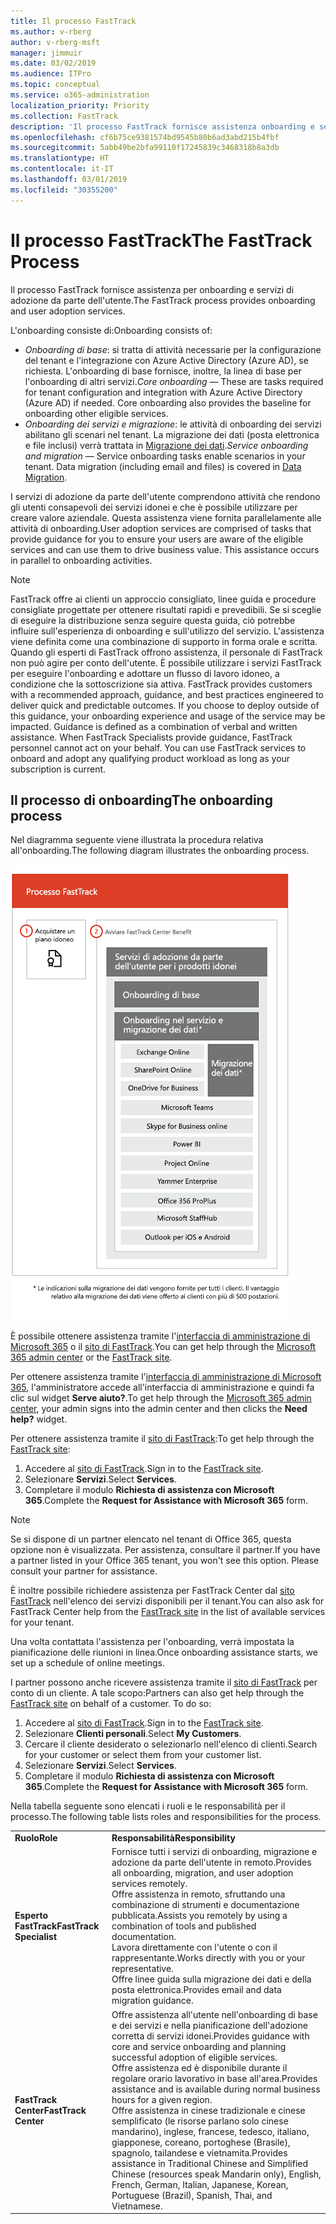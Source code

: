 ```yaml
---
title: Il processo FastTrack
ms.author: v-rberg
author: v-rberg-msft
manager: jimmuir
ms.date: 03/02/2019
ms.audience: ITPro
ms.topic: conceptual
ms.service: o365-administration
localization_priority: Priority
ms.collection: FastTrack
description: 'Il processo FastTrack fornisce assistenza onboarding e servizi di adozione da parte dell’utente. '
ms.openlocfilehash: cf6b75ce9381574bd9545b80b6ad3abd215b4fbf
ms.sourcegitcommit: 5abb49be2bfa99110f17245839c3468318b8a3db
ms.translationtype: HT
ms.contentlocale: it-IT
ms.lasthandoff: 03/01/2019
ms.locfileid: "30355200"
---
```

# <a name="the-fasttrack-process"></a><span data-ttu-id="48b5e-103">Il processo FastTrack</span><span class="sxs-lookup"><span data-stu-id="48b5e-103">The FastTrack Process</span></span>

<span data-ttu-id="48b5e-104">Il processo FastTrack fornisce assistenza per onboarding e servizi di adozione da parte dell'utente.</span><span class="sxs-lookup"><span data-stu-id="48b5e-104">The FastTrack process provides onboarding and user adoption services.</span></span> 
  
<span data-ttu-id="48b5e-105">L'onboarding consiste di:</span><span class="sxs-lookup"><span data-stu-id="48b5e-105">Onboarding consists of:</span></span>
  
- <span data-ttu-id="48b5e-p101">*Onboarding di base*: si tratta di attività necessarie per la configurazione del tenant e l'integrazione con Azure Active Directory (Azure AD), se richiesta. L'onboarding di base fornisce, inoltre, la linea di base per l'onboarding di altri servizi.</span><span class="sxs-lookup"><span data-stu-id="48b5e-p101">*Core onboarding* — These are tasks required for tenant configuration and integration with Azure Active Directory (Azure AD) if needed. Core onboarding also provides the baseline for onboarding other eligible services.</span></span> 
- <span data-ttu-id="48b5e-p102">*Onboarding dei servizi e migrazione*: le attività di onboarding dei servizi abilitano gli scenari nel tenant. La migrazione dei dati (posta elettronica e file inclusi) verrà trattata in [Migrazione dei dati](O365-data-migration.md).</span><span class="sxs-lookup"><span data-stu-id="48b5e-p102">*Service onboarding and migration* — Service onboarding tasks enable scenarios in your tenant. Data migration (including email and files) is covered in [Data Migration](O365-data-migration.md).</span></span> 
    
<span data-ttu-id="48b5e-p103">I servizi di adozione da parte dell'utente comprendono attività che rendono gli utenti consapevoli dei servizi idonei e che è possibile utilizzare per creare valore aziendale. Questa assistenza viene fornita parallelamente alle attività di onboarding.</span><span class="sxs-lookup"><span data-stu-id="48b5e-p103">User adoption services are comprised of tasks that provide guidance for you to ensure your users are aware of the eligible services and can use them to drive business value. This assistance occurs in parallel to onboarding activities.</span></span>
  
> [!NOTE]
> <span data-ttu-id="48b5e-p104">FastTrack offre ai clienti un approccio consigliato, linee guida e procedure consigliate progettate per ottenere risultati rapidi e prevedibili. Se si sceglie di eseguire la distribuzione senza seguire questa guida, ciò potrebbe influire sull'esperienza di onboarding e sull'utilizzo del servizio. L'assistenza viene definita come una combinazione di supporto in forma orale e scritta. Quando gli esperti di FastTrack offrono assistenza, il personale di FastTrack non può agire per conto dell'utente. È possibile utilizzare i servizi FastTrack per eseguire l'onboarding e adottare un flusso di lavoro idoneo, a condizione che la sottoscrizione sia attiva. </span><span class="sxs-lookup"><span data-stu-id="48b5e-p104">FastTrack provides customers with a recommended approach, guidance, and best practices engineered to deliver quick and predictable outcomes. If you choose to deploy outside of this guidance, your onboarding experience and usage of the service may be impacted. Guidance is defined as a combination of verbal and written assistance. When FastTrack Specialists provide guidance, FastTrack personnel cannot act on your behalf. You can use FastTrack services to onboard and adopt any qualifying product workload as long as your subscription is current.</span></span> 
  
## <a name="the-onboarding-process"></a><span data-ttu-id="48b5e-117">Il processo di onboarding</span><span class="sxs-lookup"><span data-stu-id="48b5e-117">The onboarding process</span></span>

<span data-ttu-id="48b5e-118">Nel diagramma seguente viene illustrata la procedura relativa all'onboarding.</span><span class="sxs-lookup"><span data-stu-id="48b5e-118">The following diagram illustrates the onboarding process.</span></span>
  
![Sequenza temporale per l'uso del vantaggio dell'onboarding](media/O365-Onboarding-Timeline.png)
  
<span data-ttu-id="48b5e-120">È possibile ottenere assistenza tramite l'[interfaccia di amministrazione di Microsoft 365](https://go.microsoft.com/fwlink/?linkid=2032704) o il [sito di FastTrack](https://go.microsoft.com/fwlink/?linkid=780698).</span><span class="sxs-lookup"><span data-stu-id="48b5e-120">You can get help through the [Microsoft 365 admin center](https://go.microsoft.com/fwlink/?linkid=2032704) or the [FastTrack site](https://go.microsoft.com/fwlink/?linkid=780698).</span></span> 

<span data-ttu-id="48b5e-121">Per ottenere assistenza tramite l'[interfaccia di amministrazione di Microsoft 365](https://go.microsoft.com/fwlink/?linkid=2032704), l'amministratore accede all'interfaccia di amministrazione e quindi fa clic sul widget **Serve aiuto?**.</span><span class="sxs-lookup"><span data-stu-id="48b5e-121">To get help through the [Microsoft 365 admin center](https://go.microsoft.com/fwlink/?linkid=2032704), your admin signs into the admin center and then clicks the **Need help?** widget.</span></span> 

<span data-ttu-id="48b5e-122">Per ottenere assistenza tramite il [sito di FastTrack](https://go.microsoft.com/fwlink/?linkid=780698):</span><span class="sxs-lookup"><span data-stu-id="48b5e-122">To get help through the [FastTrack site](https://go.microsoft.com/fwlink/?linkid=780698):</span></span> 
1.  <span data-ttu-id="48b5e-123">Accedere al [sito di FastTrack](https://go.microsoft.com/fwlink/?linkid=780698).</span><span class="sxs-lookup"><span data-stu-id="48b5e-123">Sign in to the [FastTrack site](https://go.microsoft.com/fwlink/?linkid=780698).</span></span> 
2.  <span data-ttu-id="48b5e-124">Selezionare **Servizi**.</span><span class="sxs-lookup"><span data-stu-id="48b5e-124">Select **Services**.</span></span>
3.  <span data-ttu-id="48b5e-125">Completare il modulo **Richiesta di assistenza con Microsoft 365**.</span><span class="sxs-lookup"><span data-stu-id="48b5e-125">Complete the **Request for Assistance with Microsoft 365** form.</span></span> 
> [!NOTE]
>  <span data-ttu-id="48b5e-p105">Se si dispone di un partner elencato nel tenant di Office 365, questa opzione non è visualizzata. Per assistenza, consultare il partner.</span><span class="sxs-lookup"><span data-stu-id="48b5e-p105">If you have a partner listed in your Office 365 tenant, you won't see this option. Please consult your partner for assistance.</span></span> 
  
 <span data-ttu-id="48b5e-128">È inoltre possibile richiedere assistenza per FastTrack Center dal [sito FastTrack](https://go.microsoft.com/fwlink/?linkid=780698) nell'elenco dei servizi disponibili per il tenant.</span><span class="sxs-lookup"><span data-stu-id="48b5e-128">You can also ask for FastTrack Center help from the [FastTrack site](https://go.microsoft.com/fwlink/?linkid=780698) in the list of available services for your tenant.</span></span> 
    
 <span data-ttu-id="48b5e-129">Una volta contattata l'assistenza per l'onboarding, verrà impostata la pianificazione delle riunioni in linea.</span><span class="sxs-lookup"><span data-stu-id="48b5e-129">Once onboarding assistance starts, we set up a schedule of online meetings.</span></span>
    
<span data-ttu-id="48b5e-p106">I partner possono anche ricevere assistenza tramite il [sito di FastTrack](https://go.microsoft.com/fwlink/?linkid=780698) per conto di un cliente. A tale scopo:</span><span class="sxs-lookup"><span data-stu-id="48b5e-p106">Partners can also get help through the [FastTrack site](https://go.microsoft.com/fwlink/?linkid=780698) on behalf of a customer. To do so:</span></span>
1.  <span data-ttu-id="48b5e-132">Accedere al [sito di FastTrack](https://go.microsoft.com/fwlink/?linkid=780698).</span><span class="sxs-lookup"><span data-stu-id="48b5e-132">Sign in to the [FastTrack site](https://go.microsoft.com/fwlink/?linkid=780698).</span></span> 
2.  <span data-ttu-id="48b5e-133">Selezionare **Clienti personali**.</span><span class="sxs-lookup"><span data-stu-id="48b5e-133">Select **My Customers**.</span></span>
3.  <span data-ttu-id="48b5e-134">Cercare il cliente desiderato o selezionarlo nell'elenco di clienti.</span><span class="sxs-lookup"><span data-stu-id="48b5e-134">Search for your customer or select them from your customer list.</span></span>
4.  <span data-ttu-id="48b5e-135">Selezionare **Servizi**.</span><span class="sxs-lookup"><span data-stu-id="48b5e-135">Select **Services**.</span></span>
5.  <span data-ttu-id="48b5e-136">Completare il modulo **Richiesta di assistenza con Microsoft 365**.</span><span class="sxs-lookup"><span data-stu-id="48b5e-136">Complete the **Request for Assistance with Microsoft 365** form.</span></span> 

<span data-ttu-id="48b5e-137">Nella tabella seguente sono elencati i ruoli e le responsabilità per il processo.</span><span class="sxs-lookup"><span data-stu-id="48b5e-137">The following table lists roles and responsibilities for the process.</span></span>
    
|||
|:-----|:-----|
|<span data-ttu-id="48b5e-138">**Ruolo**</span><span class="sxs-lookup"><span data-stu-id="48b5e-138">**Role**</span></span> <br/> |<span data-ttu-id="48b5e-139">**Responsabilità**</span><span class="sxs-lookup"><span data-stu-id="48b5e-139">**Responsibility**</span></span> <br/> |
|<span data-ttu-id="48b5e-140">**Esperto FastTrack**</span><span class="sxs-lookup"><span data-stu-id="48b5e-140">**FastTrack Specialist**</span></span> <br/> |<span data-ttu-id="48b5e-141">Fornisce tutti i servizi di onboarding, migrazione e adozione da parte dell'utente in remoto.</span><span class="sxs-lookup"><span data-stu-id="48b5e-141">Provides all onboarding, migration, and user adoption services remotely.</span></span>  <br/> <span data-ttu-id="48b5e-142">Offre assistenza in remoto, sfruttando una combinazione di strumenti e documentazione pubblicata.</span><span class="sxs-lookup"><span data-stu-id="48b5e-142">Assists you remotely by using a combination of tools and published documentation.</span></span> <br/> <span data-ttu-id="48b5e-143">Lavora direttamente con l'utente o con il rappresentante.</span><span class="sxs-lookup"><span data-stu-id="48b5e-143">Works directly with you or your representative.</span></span> <br/> <span data-ttu-id="48b5e-144">Offre linee guida sulla migrazione dei dati e della posta elettronica.</span><span class="sxs-lookup"><span data-stu-id="48b5e-144">Provides email and data migration guidance.</span></span>|
|<span data-ttu-id="48b5e-145">**FastTrack Center**</span><span class="sxs-lookup"><span data-stu-id="48b5e-145">**FastTrack Center**</span></span>  <br/> |<span data-ttu-id="48b5e-146">Offre assistenza all'utente nell'onboarding di base e dei servizi e nella pianificazione dell'adozione corretta di servizi idonei.</span><span class="sxs-lookup"><span data-stu-id="48b5e-146">Provides guidance with core and service onboarding and planning successful adoption of eligible services.</span></span>  <br/> <span data-ttu-id="48b5e-147">Offre assistenza ed è disponibile durante il regolare orario lavorativo in base all'area.</span><span class="sxs-lookup"><span data-stu-id="48b5e-147">Provides assistance and is available during normal business hours for a given region.</span></span> <br/> <span data-ttu-id="48b5e-148">Offre assistenza in cinese tradizionale e cinese semplificato (le risorse parlano solo cinese mandarino), inglese, francese, tedesco, italiano, giapponese, coreano, portoghese (Brasile), spagnolo, tailandese e vietnamita.</span><span class="sxs-lookup"><span data-stu-id="48b5e-148">Provides assistance in Traditional Chinese and Simplified Chinese (resources speak Mandarin only), English, French, German, Italian, Japanese, Korean, Portuguese (Brazil), Spanish, Thai, and Vietnamese.</span></span>|


  

